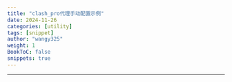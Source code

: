 ```yaml
---
title: "clash_pro代理手动配置示例"
date: 2024-11-26
categories: [utility]
tags: [snippet]
author: "wangy325"
weight: 1
BookToC: false
snippets: true
---
```


---
